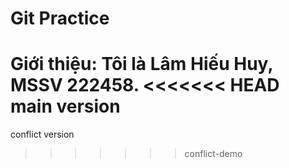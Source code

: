 # Git Practice
Giới thiệu: Tôi là Lâm Hiếu Huy, MSSV 222458.
<<<<<<< HEAD
main version
=======
conflict version
>>>>>>> conflict-demo



